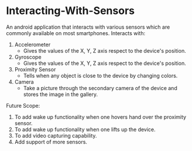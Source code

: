 # Interacting-With-Sensors

An android application that interacts with various sensors which are commonly available on most smartphones.
Interacts with:
1. Accelerometer
    - Gives the values of the X, Y, Z axis respect to the device's position.
2. Gyroscope
    - Gives the values of the X, Y, Z axis respect to the device's position.
3. Proximity Sensor
    - Tells when any object is close to the device by changing colors.
4. Camera
    - Take a picture through the secondary camera of the device and stores the image in the gallery.

Future Scope:
1. To add wake up functionality when one hovers hand over the proximity sensor.
2. To add wake up functionality when one lifts up the device.
3. To add video capturing capability.
4. Add support of more sensors.
